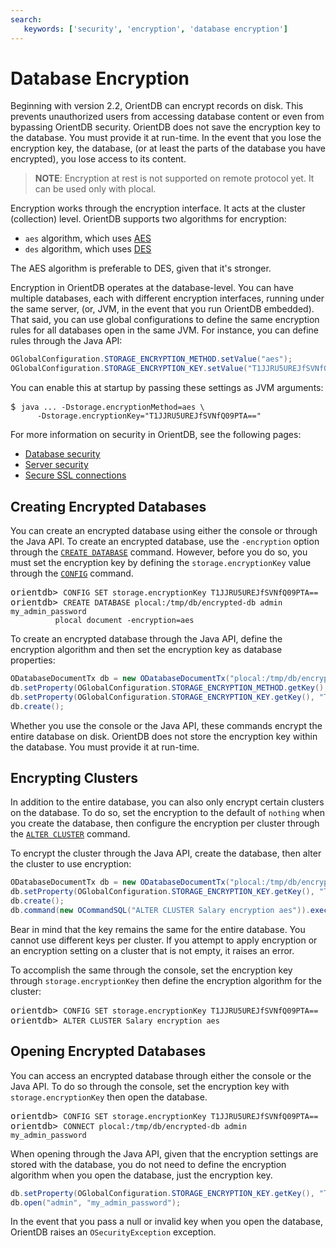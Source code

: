 ```yaml
---
search:
   keywords: ['security', 'encryption', 'database encryption']
---
```


# Database Encryption

Beginning with version 2.2, OrientDB can encrypt records on disk.  This prevents unauthorized users from accessing database content or even from bypassing OrientDB security.  OrientDB does not save the encryption key to the database.  You must provide it at run-time.  In the event that you lose the encryption key, the database, (or at least the parts of the database you have encrypted), you lose access to its content.

> **NOTE**: Encryption at rest is not supported on remote protocol yet. It can be used only with plocal. 

Encryption works through the encryption interface.  It acts at the cluster (collection) level.  OrientDB supports two algorithms for encryption:

- `aes` algorithm, which uses [AES](https://en.wikipedia.org/wiki/Advanced_Encryption_Standard)
- `des` algorithm, which uses [DES](https://en.wikipedia.org/wiki/Data_Encryption_Standard)

The AES algorithm is preferable to DES, given that it's stronger.

Encryption in OrientDB operates at the database-level.  You can have multiple databases, each with different encryption interfaces, running under the same server, (or, JVM, in the event that you run OrientDB embedded).  That said, you can use global configurations to define the same encryption rules for all databases open in the same JVM.  For instance, you can define rules through the Java API:

```java
OGlobalConfiguration.STORAGE_ENCRYPTION_METHOD.setValue("aes");
OGlobalConfiguration.STORAGE_ENCRYPTION_KEY.setValue("T1JJRU5UREJfSVNfQ09PTA==");
```

You can enable this at startup by passing these settings as JVM arguments:

<pre>
$ <code class="lang-sh userinput">java ... -Dstorage.encryptionMethod=aes \
      -Dstorage.encryptionKey="T1JJRU5UREJfSVNfQ09PTA=="</code>
</pre>


For more information on security in OrientDB, see the following pages:
- [Database security](Database-Security.md)
- [Server security](Server-Security.md)
- [Secure SSL connections](Using-SSL-with-OrientDB.md)



## Creating Encrypted Databases

You can create an encrypted database using either the console or through the Java API.  To create an encrypted database, use the `-encryption` option through the [`CREATE DATABASE`](../console/Console-Command-Create-Database.md) command.  However, before you do so, you must set the encryption key by defining the `storage.encryptionKey` value through the [`CONFIG`](../console/Console-Command-Config.md) command.

<pre>
orientdb> <code class="lang-sql userinput">CONFIG SET storage.encryptionKey T1JJRU5UREJfSVNfQ09PTA==</code>
orientdb> <code class="lang-sql userinput">CREATE DATABASE plocal:/tmp/db/encrypted-db admin my_admin_password 
          plocal document -encryption=aes</code>
</pre>

To create an encrypted database through the Java API, define the encryption algorithm and then set the encryption key as database properties:

```java
ODatabaseDocumentTx db = new ODatabaseDocumentTx("plocal:/tmp/db/encrypted");
db.setProperty(OGlobalConfiguration.STORAGE_ENCRYPTION_METHOD.getKey(), "aes");
db.setProperty(OGlobalConfiguration.STORAGE_ENCRYPTION_KEY.getKey(), "T1JJRU5UREJfSVNfQ09PTA==");
db.create();
```

Whether you use the console or the Java API, these commands encrypt the entire database on disk.  OrientDB does not store the encryption key within the database.  You must provide it at run-time.

## Encrypting Clusters

In addition to the entire database, you can also only encrypt certain clusters on the database.  To do so, set the encryption to the default of `nothing` when you create the database, then configure the encryption per cluster through the [`ALTER CLUSTER`](../sql/SQL-Alter-Cluster.md) command. 

To encrypt the cluster through the Java API, create the database, then alter the cluster to use encryption:

```java
ODatabaseDocumentTx db = new ODatabaseDocumentTx("plocal:/tmp/db/encrypted");
db.setProperty(OGlobalConfiguration.STORAGE_ENCRYPTION_KEY.getKey(), "T1JJRU5UREJfSVNfQ09PTA==");
db.create();
db.command(new OCommandSQL("ALTER CLUSTER Salary encryption aes")).execute();
```

Bear in mind that the key remains the same for the entire database.  You cannot use different keys per cluster.  If you attempt to apply encryption or an encryption setting on a cluster that is not empty, it raises an error.

To accomplish the same through the console, set the encryption key through `storage.encryptionKey` then define the encryption algorithm for the cluster:

<pre>
orientdb> <code class="lang-sql userinput">CONFIG SET storage.encryptionKey T1JJRU5UREJfSVNfQ09PTA==</code>
orientdb> <code class="lang-sql userinput">ALTER CLUSTER Salary encryption aes</code>
</pre>

## Opening Encrypted Databases

You can access an encrypted database through either the console or the Java API.  To do so through the console, set the encryption key with `storage.encryptionKey` then open the database.

<pre>
orientdb> <code class="lang-sql userinput">CONFIG SET storage.encryptionKey T1JJRU5UREJfSVNfQ09PTA==</code>
orientdb> <code class="lang-sql userinput">CONNECT plocal:/tmp/db/encrypted-db admin my_admin_password</code>
</pre>

When opening through the Java API, given that the encryption settings are stored with the database, you do not need to define the encryption algorithm when you open the database, just the encryption key.

```java
db.setProperty(OGlobalConfiguration.STORAGE_ENCRYPTION_KEY.getKey(), "T1JJRU5UREJfSVNfQ09PTA==");
db.open("admin", "my_admin_password");
```

In the event that you pass a null or invalid key when you open the database, OrientDB raises an `OSecurityException` exception.

